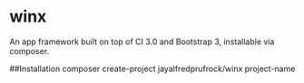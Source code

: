 winx
=======================

An app framework built on top of CI 3.0 and Bootstrap 3, installable via composer.

##Installation
	composer create-project jayalfredprufrock/winx project-name
